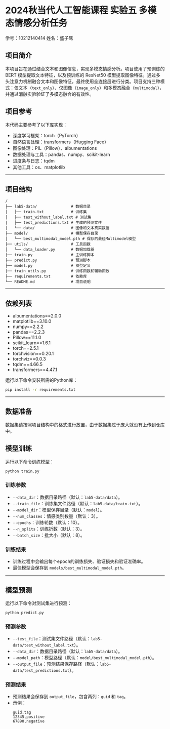 # 2024秋当代人工智能课程 实验五 多模态情感分析任务

学号：10212140414 姓名：盛子骜

## **项目简介**

本项目旨在通过结合文本和图像信息，实现多模态情感分析。项目使用了预训练的 BERT 模型提取文本特征，以及预训练的 ResNet50 模型提取图像特征。通过多头注意力机制融合文本和图像特征，最终使用全连接层进行分类。项目支持三种模式：仅文本（`text_only`）、仅图像（`image_only`）和多模态融合（`multimodal`），并通过消融实验验证了多模态融合的有效性。

## **项目参考**
本代码主要参考了以下库实现：

- 深度学习框架：torch（PyTorch）
- 自然语言处理：transformers（Hugging Face）
- 图像处理：PIL（Pillow）、albumentations
- 数据处理与工具：pandas、numpy、scikit-learn
- 进度条与日志：tqdm
- 其他工具：os、matplotlib
---

## **项目结构**

```
/
├── lab5-data/               # 数据目录
│   ├── train.txt            # 训练集
│   ├── test_without_label.txt # 测试集
|   ├── test_predictions.txt # 生成的预测文件
│   └── data/                # 图像和文本真实数据
├── model/                   # 模型保存目录
│   └── best_multimodal_model.pth # 保存的最佳Multimodel模型
├── utils/                   # 工具函数
│   └── data_loader.py       # 数据加载器
├── train.py                 # 主训练脚本
├── predict.py               # 预测脚本
├── model.py                 # 模型定义
├── train_utils.py           # 训练函数和辅助函数
├── requirements.txt         # 依赖库
└── README.md                # 项目说明
```

---
## **依赖列表**

- albumentations==2.0.0
- matplotlib==3.10.0
- numpy==2.2.2
- pandas==2.2.3
- Pillow==11.1.0
- scikit_learn==1.6.1
- torch==2.5.1
- torchvision==0.20.1
- torchviz==0.0.3
- tqdm==4.66.5
- transformers==4.47.1

运行以下命令安装所需的Python库：
```bash
pip install -r requirements.txt
```

---


## **数据准备**

数据集请按照项目结构中的格式进行放置，由于数据集过于庞大就没有上传到仓库中。

## **模型训练**

运行以下命令训练模型：
```bash
python train.py
```

### **训练参数**
- `--data_dir`：数据目录路径（默认：`lab5-data/data`）。
- `--train_file`：训练集文件路径（默认：`lab5-data/train.txt`）。
- `--model_dir`：模型保存目录（默认：`model`）。
- `--num_classes`：情感类别数量（默认：3）。
- `--epochs`：训练轮数（默认：10）。
- `--n_splits`：训练折数（默认：3）。
- `--batch_size`：批大小（默认：8）。

### **训练结果**
- 训练过程中会输出每个epoch的训练损失、验证损失和验证准确率。
- 最佳模型会保存到 `models/best_multimodal_model.pth`。

---

## **模型预测**

运行以下命令对测试集进行预测：
```bash
python predict.py
```

### **预测参数**
- `--test_file`：测试集文件路径（默认：`lab5-data/test_without_label.txt`）。
- `--data_dir`：数据目录路径（默认：`lab5-data/data`）。
- `--model_path`：模型路径（默认：`model/best_multimodal_model.pth`）。
- `--output_file`：预测结果保存路径（默认：`lab5-data/test_predictions.txt`）。

### **预测结果**
- 预测结果会保存到 `output_file`，包含两列：`guid` 和 `tag`。
- 示例：
  ```
  guid,tag
  12345,positive
  67890,negative
  ```


